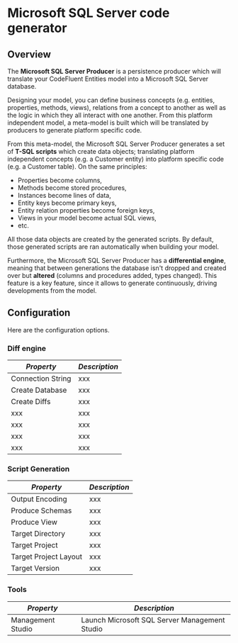 # Microsoft SQL Server code generator

## Overview 

The **Microsoft SQL Server Producer** is a persistence producer which will translate your CodeFluent Entities model into a Microsoft SQL Server database.

Designing your model, you can define business concepts (e.g. entities, properties, methods, views), relations from a concept to another as well as the logic in which they all interact with one another. From this platform independent model, a meta-model is built which will be translated by producers to generate platform specific code.

From this meta-model, the Microsoft SQL Server Producer generates a set of **T-SQL scripts** which create data objects; translating platform independent concepts (e.g. a Customer entity) into platform specific code (e.g. a Customer table). On the same principles:

* Properties become columns,
* Methods become stored procedures,
* Instances become lines of data,
* Entity keys become primary keys,
* Entity relation properties become foreign keys,
* Views in your model become actual SQL views,
* etc.

All those data objects are created by the generated scripts. By default, those generated scripts are ran automatically when building your model.

Furthermore, the Microsoft SQL Server Producer has a **differential engine**, meaning that between generations the database isn't dropped and created over but **altered** (columns and procedures added, types changed). This feature is a key feature, since it allows to generate continuously, driving developments from the model. 

## Configuration

Here are the configuration options.

### Diff engine

| *Property* | *Description* |
| -- | -- |
| Connection String | xxx |
| Create Database | xxx |
| Create Diffs | xxx |
| xxx | xxx |
| xxx | xxx |
| xxx | xxx |
| xxx | xxx |

### Script Generation

| *Property* | *Description* |
| -- | -- |
| Output Encoding | xxx |
| Produce Schemas | xxx |
| Produce View | xxx |
| Target Directory | xxx |
| Target Project | xxx |
| Target Project Layout | xxx |
| Target Version | xxx |

### Tools

| *Property* | *Description* |
| -- | -- |
| Management Studio | Launch Microsoft SQL Server Management Studio |